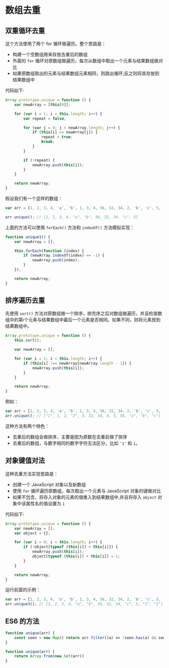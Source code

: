 数组去重
===

## 双重循环去重
这个方法使用了两个 for 循环做遍历。整个思路是：

* 构建一个空数组用来存放去重后的数组
* 外面的 `for` 循环对原数组做遍历，每次从数组中取出一个元素与结果数组做对比
* 如果原数组取出的元素与结果数组元素相同，则跳出循环;反之则将其存放到结果数组中

代码如下:
```js
Array.prototype.unique = function () {
    var newArray = [this[0]];

    for (var i = 1; i < this.length; i++) {
        var repeat = false;

        for (var j = 0; j < newArray.length; j++) {
            if (this[i] == newArray[j]) {
                repeat = true;
                break;
            }
        }

        if (!repeat) {
            newArray.push(this[i]);
        }
    }

    return newArray;
}
```

假设我们有一个这样的数组：
```js
var arr = [1, 2, 3, 4, 'a', 'b', 1, 3, 4, 56, 32, 34, 2, 'b', 'c', 5, '1', `2`];

arr.unique(); // [1, 2, 3, 4, "a", "b", 56, 32, 34, "c", 5]
```

上面的方法可以使用 `forEach()` 方法和 `indexOf()` 方法模拟实现：
```js
function unique1() {
    var newArray = [];

    this.forEach(function (index) {
        if (newArray.indexOf(index) == -1) {
            newArray.push(index);
        }
    });

    return newArray;
}
```


## 排序遍历去重
先使用 `sort()` 方法对原数组做一个排序，排完序之后对数组做遍历，并且检查数组中的第i个元素与结果数组中最后一个元素是否相同。如果不同，则将元素放到结果数组中。
```js
Array.prototype.unique = function () {
    this.sort();

    var newArray = [];

    for (var i = 1; i < this.length; i++) {
        if (this[i] !== newArray[newArray.length - 1]) {
            newArray.push(this[i]);
        }
    }

    return newArray;
}
```

例如：
```js
var arr = [1, 2, 3, 4, 'a', 'b', 1, 3, 4, 56, 32, 34, 2, 'b', 'c', 5, '1', '2'];
arr.unique(); // ["1", 1, 2, "2", 3, 32, 34, 4, 5, 56, "a", "b", "c"]
```

这种方法有两个特色：

* 去重后的数组会做排序，主要是因为原数在去重前做了排序
* 去重后的数组，与数字相同的数字字符无法区分，比如 `'1'` 和 `1`。


## 对象键值对法
这种去重方法实现思路是：

* 创建一个 JavaScript 对象以及新数组
* 使用 `for` 循环遍历原数组，每次取出一个元素与 JavaScript 对象的键做对比
* 如果不包含，将存入对象的元素的值推入到结果数组中,并且将存入 `object` 对象中该属性名的值设置为 `1`

代码如下:
```js
Array.prototype.unique = function () {
    var newArray = [];
    var object = {};

    for (var i = 0; i < this.length; i++) {
        if (!object[typeof (this[i]) + this[i]]) {
            newArray.push(this[i]);
            object[typeof (this[i]) + this[i]] = 1;
        }
    }

    return newArray;
}
```

运行前面的示例：
```js
var arr = [1, 2, 3, 4, 'a', 'b', 1, 3, 4, 56, 32, 34, 2, 'b', 'c', 5, '1', '2'];
arr.unique3(); // [1, 2, 3, 4, "a", "b", 56, 32, 34, "c", 5, "1", "2"]
```


## ES6 的方法
```js
function unique(arr) {
    const seen = new Map() return arr.filter((a) => !seen.has(a) && seen.set(a, 1))
}

function unique(arr) {
    return Array.from(new Set(arr))
}
```